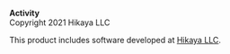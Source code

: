 **Activity**
</br>
Copyright 2021 Hikaya LLC

This product includes software developed at
[Hikaya LLC](https://hikaya.io).
